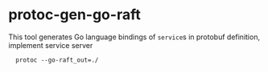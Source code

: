 # protoc-gen-go-raft

This tool generates Go language bindings of `service`s in protobuf definition, implement service server 
```
  protoc --go-raft_out=./
```

